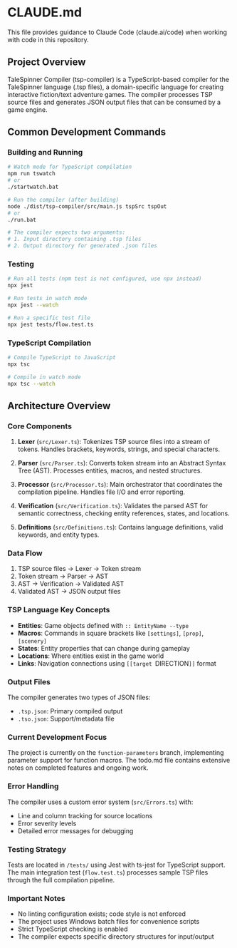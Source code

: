 # CLAUDE.md

This file provides guidance to Claude Code (claude.ai/code) when working with code in this repository.

## Project Overview

TaleSpinner Compiler (tsp-compiler) is a TypeScript-based compiler for the TaleSpinner language (.tsp files), a domain-specific language for creating interactive fiction/text adventure games. The compiler processes TSP source files and generates JSON output files that can be consumed by a game engine.

## Common Development Commands

### Building and Running
```bash
# Watch mode for TypeScript compilation
npm run tswatch
# or
./startwatch.bat

# Run the compiler (after building)
node ./dist/tsp-compiler/src/main.js tspSrc tspOut
# or
./run.bat

# The compiler expects two arguments:
# 1. Input directory containing .tsp files
# 2. Output directory for generated .json files
```

### Testing
```bash
# Run all tests (npm test is not configured, use npx instead)
npx jest

# Run tests in watch mode
npx jest --watch

# Run a specific test file
npx jest tests/flow.test.ts
```

### TypeScript Compilation
```bash
# Compile TypeScript to JavaScript
npx tsc

# Compile in watch mode
npx tsc --watch
```

## Architecture Overview

### Core Components

1. **Lexer** (`src/Lexer.ts`): Tokenizes TSP source files into a stream of tokens. Handles brackets, keywords, strings, and special characters.

2. **Parser** (`src/Parser.ts`): Converts token stream into an Abstract Syntax Tree (AST). Processes entities, macros, and nested structures.

3. **Processor** (`src/Processor.ts`): Main orchestrator that coordinates the compilation pipeline. Handles file I/O and error reporting.

4. **Verification** (`src/Verification.ts`): Validates the parsed AST for semantic correctness, checking entity references, states, and locations.

5. **Definitions** (`src/Definitions.ts`): Contains language definitions, valid keywords, and entity types.

### Data Flow

1. TSP source files → Lexer → Token stream
2. Token stream → Parser → AST
3. AST → Verification → Validated AST
4. Validated AST → JSON output files

### TSP Language Key Concepts

- **Entities**: Game objects defined with `:: EntityName --type`
- **Macros**: Commands in square brackets like `[settings]`, `[prop]`, `[scenery]`
- **States**: Entity properties that can change during gameplay
- **Locations**: Where entities exist in the game world
- **Links**: Navigation connections using `[[target `DIRECTION`]]` format

### Output Files

The compiler generates two types of JSON files:
- `.tsp.json`: Primary compiled output
- `.tso.json`: Support/metadata file

### Current Development Focus

The project is currently on the `function-parameters` branch, implementing parameter support for function macros. The todo.md file contains extensive notes on completed features and ongoing work.

### Error Handling

The compiler uses a custom error system (`src/Errors.ts`) with:
- Line and column tracking for source locations
- Error severity levels
- Detailed error messages for debugging

### Testing Strategy

Tests are located in `/tests/` using Jest with ts-jest for TypeScript support. The main integration test (`flow.test.ts`) processes sample TSP files through the full compilation pipeline.

### Important Notes

- No linting configuration exists; code style is not enforced
- The project uses Windows batch files for convenience scripts
- Strict TypeScript checking is enabled
- The compiler expects specific directory structures for input/output
